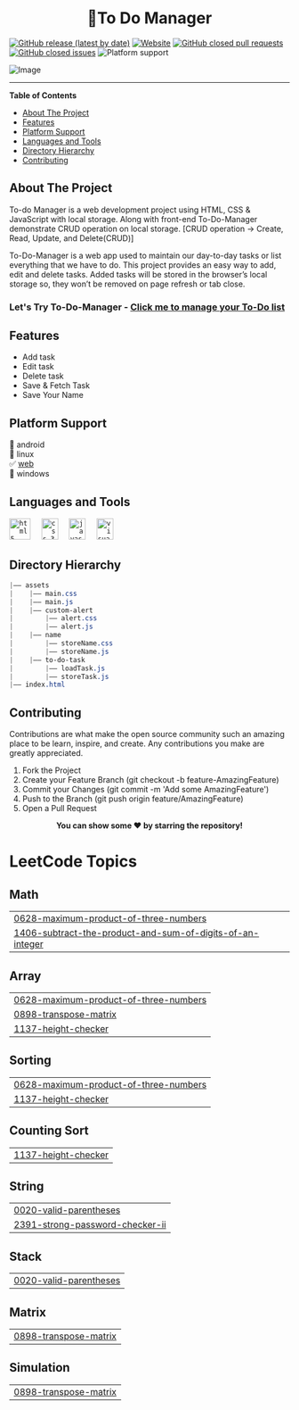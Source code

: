 <h1 align="center">📃To Do Manager</h1>

[![GitHub release (latest by date)](https://img.shields.io/github/v/release/malivinayak/To-Do-Manager)](https://github.com/malivinayak/To-Do-Manager/releases/latest)
[![Website](https://img.shields.io/website?url=https://malivinayak.github.io/To-Do-Manager/)](https://malivinayak.github.io/To-Do-Manager/)
[![GitHub closed pull requests](https://img.shields.io/github/issues-pr-closed/malivinayak/To-Do-Manager?color=red)](https://github.com/malivinayak/To-Do-Manager/pulls?q=is%3Apr+is%3Aclosed)
[![GitHub closed issues](https://img.shields.io/github/issues-closed/malivinayak/To-Do-Manager?color=%23c315e6)](https://github.com/malivinayak/To-Do-Manager/issues?q=is%3Aissue+is%3Aclosed)
![Platform support](https://img.shields.io/badge/Platform-Web-9cf)

<!-- ![image](https://user-images.githubusercontent.com/66154908/210176617-efdbd6ec-66f2-4fd6-860e-569482b3b60f.png) -->
<!-- ![image](https://github.com/malivinayak/To-Do-Manager/assets/66154908/51307d5e-2863-439d-850c-746610d7d0dd) -->
![Image](assets/Images/TodoManager.png)

<hr>

**Table of Contents**

- [About The Project](#about-the-project)
- [Features](#features)
- [Platform Support](#platform-support)
- [Languages and Tools](#languages-and-tools)
- [Directory Hierarchy](#directory-hierarchy)
- [Contributing](#contributing)


## About The Project 
To-do Manager is a web development project using HTML, CSS & JavaScript with local storage. Along with front-end To-Do-Manager demonstrate CRUD operation on local storage. [CRUD operation -> Create, Read, Update, and Delete(CRUD)]

To-Do-Manager is a web app used to maintain our day-to-day tasks or list everything that we have to do. This project provides an easy way to add, edit and delete tasks. Added tasks will be stored in the browser’s local storage so, they won’t be removed on page refresh or tab close.

<h3> <b>Let's Try To-Do-Manager</b> - <a href="https://malivinayak.github.io/To-Do-Manager/">Click me to manage your To-Do list</a> </h3>

## Features
- Add task
- Edit task
- Delete task
- Save & Fetch Task 
- Save Your Name

## Platform Support
🔳 android  
🔳 linux  
✅ [web](https://malivinayak.github.io/To-Do-Manager/)  
🔳 windows  

## Languages and Tools

<code><img title="HTML 5" alt="html5" width="38" height="38" src="https://cdn.jsdelivr.net/gh/devicons/devicon/icons/html5/html5-original.svg" /></code>  &nbsp; &nbsp; 
<code><img title="CSS 3" alt="css 3" width="30px" height="38" src="https://cdn.jsdelivr.net/gh/devicons/devicon/icons/css3/css3-original.svg" /></code> &nbsp; &nbsp;
<code><img title="JavaScript" alt="javascript" width="30px" height="38" src="https://cdn.jsdelivr.net/gh/devicons/devicon/icons/javascript/javascript-original.svg" /></code> &nbsp; &nbsp;
<code><img title="VS Code" alt="visual studio code" width="30px" height="38" src="https://cdn.jsdelivr.net/gh/devicons/devicon/icons/vscode/vscode-original.svg" /></code>

## Directory Hierarchy
```css
|—— assets
|    |—— main.css
|    |—— main.js
|    |—— custom-alert
|        |—— alert.css
|        |—— alert.js
|    |—— name
|        |—— storeName.css
|        |—— storeName.js
|    |—— to-do-task
|        |—— loadTask.js
|        |—— storeTask.js
|—— index.html
```

## Contributing
Contributions are what make the open source community such an amazing place to be learn, inspire, and create. Any contributions you make are greatly appreciated.

1. Fork the Project
2. Create your Feature Branch (git checkout -b feature-AmazingFeature)
3. Commit your Changes (git commit -m 'Add some AmazingFeature')
4. Push to the Branch (git push origin feature/AmazingFeature)
5. Open a Pull Request

<p align="center"><b>You can show some ❤️ by starring the repository!</b></p>

<!---LeetCode Topics Start-->
# LeetCode Topics
## Math
|  |
| ------- |
| [0628-maximum-product-of-three-numbers](https://github.com/Rajkamal080805/To_Do_List/tree/master/0628-maximum-product-of-three-numbers) |
| [1406-subtract-the-product-and-sum-of-digits-of-an-integer](https://github.com/Rajkamal080805/To_Do_List/tree/master/1406-subtract-the-product-and-sum-of-digits-of-an-integer) |
## Array
|  |
| ------- |
| [0628-maximum-product-of-three-numbers](https://github.com/Rajkamal080805/To_Do_List/tree/master/0628-maximum-product-of-three-numbers) |
| [0898-transpose-matrix](https://github.com/Rajkamal080805/To_Do_List/tree/master/0898-transpose-matrix) |
| [1137-height-checker](https://github.com/Rajkamal080805/To_Do_List/tree/master/1137-height-checker) |
## Sorting
|  |
| ------- |
| [0628-maximum-product-of-three-numbers](https://github.com/Rajkamal080805/To_Do_List/tree/master/0628-maximum-product-of-three-numbers) |
| [1137-height-checker](https://github.com/Rajkamal080805/To_Do_List/tree/master/1137-height-checker) |
## Counting Sort
|  |
| ------- |
| [1137-height-checker](https://github.com/Rajkamal080805/To_Do_List/tree/master/1137-height-checker) |
## String
|  |
| ------- |
| [0020-valid-parentheses](https://github.com/Rajkamal080805/To_Do_List/tree/master/0020-valid-parentheses) |
| [2391-strong-password-checker-ii](https://github.com/Rajkamal080805/To_Do_List/tree/master/2391-strong-password-checker-ii) |
## Stack
|  |
| ------- |
| [0020-valid-parentheses](https://github.com/Rajkamal080805/To_Do_List/tree/master/0020-valid-parentheses) |
## Matrix
|  |
| ------- |
| [0898-transpose-matrix](https://github.com/Rajkamal080805/To_Do_List/tree/master/0898-transpose-matrix) |
## Simulation
|  |
| ------- |
| [0898-transpose-matrix](https://github.com/Rajkamal080805/To_Do_List/tree/master/0898-transpose-matrix) |
<!---LeetCode Topics End-->